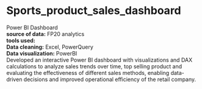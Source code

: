 # Sports_product_sales_dashboard
Power BI Dashboard <br/>
**source of data:** FP20 analytics <br/>
**tools used:** <br/>
**Data cleaning:** Excel, PowerQuery<br/>
**Data visualization:** PowerBI <br/>
Developed an interactive Power BI dashboard with visualizations and DAX calculations to analyze sales trends over time, top selling product and evaluating the effectiveness of different sales methods, enabling data-driven decisions and improved operational efficiency of the retail company.
